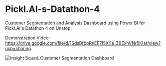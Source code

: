 # Pickl.AI-s-Datathon-4

Customer Segmentation and Analysis Dashboard using Power BI for Pickl.AI's Datathon 4 on Unstop.

Demonstration Video: https://drive.google.com/file/d/1SdsBfboRyEF7I5Xl1a_Z9ExhVNr5KIar/view?usp=sharing

![Insight Squad_Customer Segmentation Dashboard](https://user-images.githubusercontent.com/114925625/235362613-422bae4d-7cb8-404c-87e1-94d3e152cee7.png)
